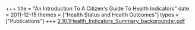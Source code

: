 +++
title = "An Introduction To A Citizen's Guide To Health Indicators"
date = 2011-12-15
themes = ["Health Status and Health Outcomes"]
types = ["Publications"]
+++
[2.10.1Health\_Indicators\_Summary\_backgrounder.pdf](/files/2.10.1Health_Indicators_Summary_backgrounder.pdf)
